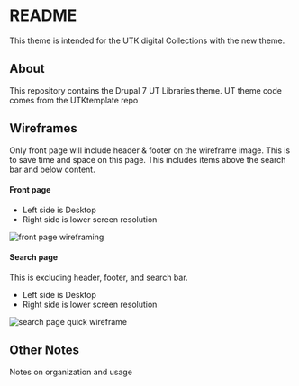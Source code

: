 # README
This theme is intended for the UTK digital Collections with the new theme.

## About

This repository contains the Drupal 7 UT Libraries theme.  UT theme code comes from the UTKtemplate repo

## Wireframes
Only front page will include header & footer on the wireframe image. This is to save time and space on this page. This includes items above the search bar and below content.

#### Front page
* Left side is Desktop
* Right side is lower screen resolution

![front page  wireframing](https://user-images.githubusercontent.com/2738244/36920192-e614b704-1e2d-11e8-94cf-2600b5449cbf.jpg)


#### Search page
This is excluding header, footer, and search bar.

* Left side is Desktop
* Right side is lower screen resolution

![search page quick wireframe](https://user-images.githubusercontent.com/2738244/36921663-3036fcca-1e33-11e8-8029-5ca0b61d771d.jpg)

## Other Notes

Notes on organization and usage

